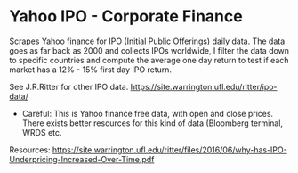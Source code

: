 # Yahoo IPO - Corporate Finance

Scrapes Yahoo finance for IPO (Initial Public Offerings) daily data. The data goes as far back as 2000 and collects IPOs worldwide, I filter the data down to specific countries and compute the average one day return to test if each market has a 12% - 15% first day IPO return.

See J.R.Ritter for other IPO data. https://site.warrington.ufl.edu/ritter/ipo-data/

- Careful: This is Yahoo finance free data, with open and close prices. There exists better resources for this kind of data (Bloomberg terminal, WRDS etc.

Resources:
https://site.warrington.ufl.edu/ritter/files/2016/06/why-has-IPO-Underpricing-Increased-Over-Time.pdf

